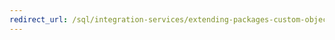 ```yaml
---
redirect_url: /sql/integration-services/extending-packages-custom-objects/log-provider/coding-a-custom-log-provider?toc=%2fsql%2fintegration-services%2fextending-packages-custom-objects%2flog-provider%2ftoc.json
---
```


